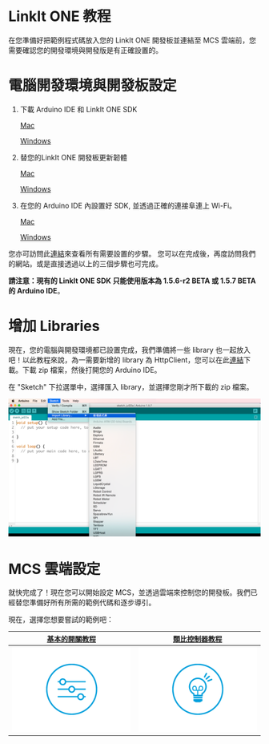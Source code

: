 # LinkIt ONE 教程

在您準備好把範例程式碼放入您的 LinkIt ONE 開發板並連結至 MCS 雲端前，您需要確認您的開發環境與開發版是有正確設置的。

# 電腦開發環境與開發板設定


1. 下載 Arduino IDE 和 LinkIt ONE SDK

    [Mac](http://labs.mediatek.com/site/global/developer_tools/mediatek_linkit/get-started/mac/install/)

    [Windows]( http://labs.mediatek.com/site/global/developer_tools/mediatek_linkit/get-started/windows/install/)
2. 替您的LinkIt ONE 開發板更新韌體

    [Mac](http://labs.mediatek.com/site/global/developer_tools/mediatek_linkit/get-started/mac/update/)

    [Windows](http://labs.mediatek.com/site/global/developer_tools/mediatek_linkit/get-started/windows/update/)

3. 在您的 Arduino IDE 內設置好 SDK, 並透過正確的連接阜連上 Wi-Fi。

    [Mac](http://labs.mediatek.com/site/global/developer_tools/mediatek_linkit/get-started/mac/configure/)

    [Windows](http://labs.mediatek.com/site/global/developer_tools/mediatek_linkit/get-started/windows/configure/)

您亦可訪問此[連結](http://labs.mediatek.com/site/global/developer_tools/mediatek_linkit/get-started/index.gsp)來查看所有需要設置的步驟。 您可以在完成後，再度訪問我們的網站。或是直接透過以上的三個步驟也可完成。

**請注意：現有的 LinkIt ONE SDK 只能使用版本為 1.5.6-r2 BETA 或 1.5.7 BETA 的 Arduino IDE**。


# 增加 Libraries

現在，您的電腦與開發環境都已設置完成，我們準備將一些 library 也一起放入吧！以此教程來說，為一需要新增的 library 為 HttpClient，您可以在此[連結](https://github.com/amcewen/HttpClient/releases)下載。下載 zip 檔案，然後打開您的 Arduino IDE。

在 "Sketch" 下拉選單中，選擇匯入 library，並選擇您剛才所下載的 zip 檔案。


![](../images/Linkit_ONE/img_linkitone_24.png)

# MCS 雲端設定

就快完成了！現在您可以開始設定 MCS，並透過雲端來控制您的開發板。我們已經替您準備好所有所需的範例代碼和逐步導引。

現在，選擇您想要嘗試的範例吧：

| [基本的開關教程](../tutorial/implementing_using_linkit_one) | [類比控制器教程](../tutorial/implementing_analog_using_linkit_one) |
| -- | -- |
|[![](../images/Linkit_ONE/img_linkitone_25.png)](../tutorial/implementing_using_linkit_one)|[![](../images/Linkit_ONE/img_linkitone_26.png)](../tutorial/implementing_analog_using_linkit_one)|

